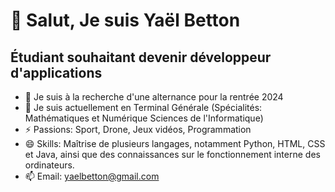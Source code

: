 # 👋 Salut, Je suis Yaël Betton
## Étudiant souhaitant devenir développeur d'applications

- 👀 Je suis à la recherche d'une alternance pour la rentrée 2024
- 🌱 Je suis actuellement en Terminal Générale (Spécialités: Mathématiques et Numérique Sciences de l'Informatique)
- ⚡ Passions: Sport, Drone, Jeux vidéos, Programmation
- 😄 Skills: Maîtrise de plusieurs langages, notamment Python, HTML, CSS et Java, ainsi que des connaissances sur le fonctionnement interne des ordinateurs.
- 📫 Email: yaelbetton@gmail.com
